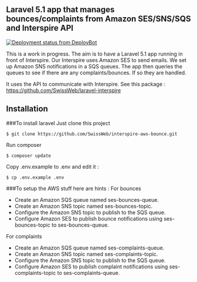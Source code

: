 ## Laravel 5.1 app that manages bounces/complaints from Amazon SES/SNS/SQS and Interspire API

[![Deployment status from DeployBot](https://sws.deploybot.com/badge/02267417959608/39353.svg)](http://deploybot.com)

This is a work in progress. The aim is to have a Laravel 5.1 app running in front of Interspire.
Our Interspire uses Amazon SES to send emails. We set up Amazon SNS notifications in a SQS queues. 
The app then queries the queues to see if there are any complaints/bounces. If so they are handled.

It uses the API to communicate with Interspire. See this package :
https://github.com/SwissWeb/laravel-interspire

## Installation
###To install laravel
Just clone this project
```
$ git clone https://github.com/SwissWeb/interspire-aws-bounce.git
```

Run composer
```
$ composer update
```

Copy .env.example to .env and edit it :
```
$ cp .env.example .env
```

###To setup the AWS stuff here are hints :
For bounces
* Create an Amazon SQS queue named ses-bounces-queue.
* Create an Amazon SNS topic named ses-bounces-topic.
* Configure the Amazon SNS topic to publish to the SQS queue.
* Configure Amazon SES to publish bounce notifications using ses-bounces-topic to ses-bounces-queue.

For complaints
* Create an Amazon SQS queue named ses-complaints-queue.
* Create an Amazon SNS topic named ses-complaints-topic.
* Configure the Amazon SNS topic to publish to the SQS queue.
* Configure Amazon SES to publish complaint notifications using ses-complaints-topic to ses-complaints-queue.
